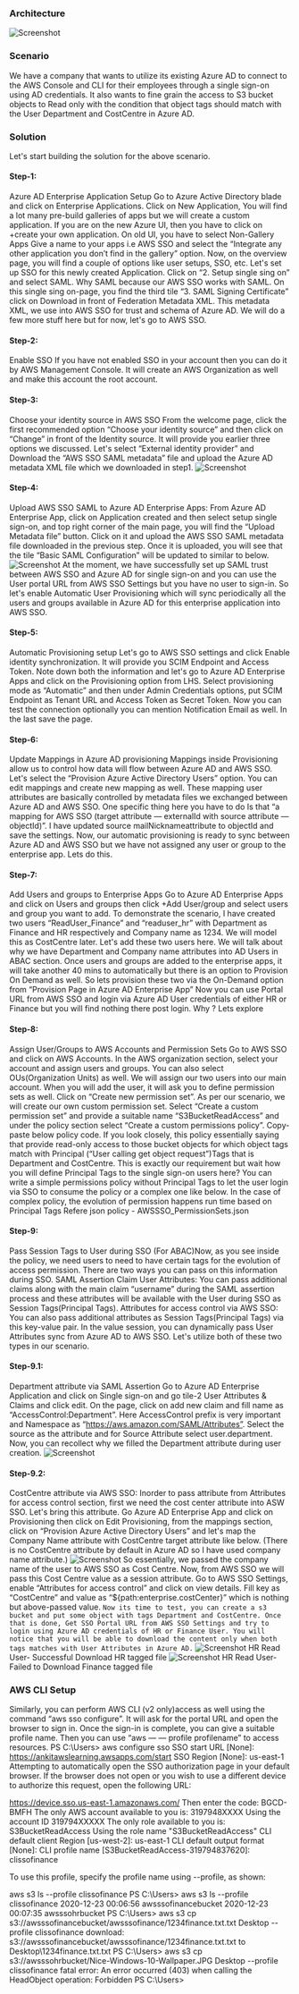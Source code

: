 ### Architecture
![Screenshot](AWS_SSO_with_AzureAD_Arch.jpeg)
### Scenario
We have a company that wants to utilize its existing Azure AD to connect to the AWS Console and CLI for their employees through a single sign-on using AD credentials. It also wants to fine grain the access to S3 bucket objects to Read only with the condition that object tags should match with the User Department and CostCentre in Azure AD.
### Solution
Let's start building the solution for the above scenario.
#### Step-1: 
Azure AD Enterprise Application Setup
Go to Azure Active Directory blade and click on Enterprise Applications.
Click on New Application, You will find a lot many pre-build galleries of apps but we will create a custom application. If you are on the new Azure UI, then you have to click on +create your own application. On old UI, you have to select Non-Gallery Apps
Give a name to your apps i.e AWS SSO and select the “Integrate any other application you don’t find in the gallery” option.
Now, on the overview page, you will find a couple of options like user setups, SSO, etc. Let's set up SSO for this newly created Application. Click on “2. Setup single sing on” and select SAML. Why SAML because our AWS SSO works with SAML.
On this single sing on-page, you find the third tile “3. SAML Signing Certificate” click on Download in front of Federation Metadata XML. This metadata XML, we use into AWS SSO for trust and schema of Azure AD. We will do a few more stuff here but for now, let's go to AWS SSO.
#### Step-2: 
Enable SSO If you have not enabled SSO in your account then you can do it by AWS Management Console. It will create an AWS Organization as well and make this account the root account.
#### Step-3: 
Choose your identity source in AWS SSO From the welcome page, click the first recommended option “Choose your identity source” and then click on “Change” in front of the Identity source. It will provide you earlier three options we discussed. Let's select “External identity provider” and Download the “AWS SSO SAML metadata” file and upload the Azure AD metadata XML file which we downloaded in step1.
![Screenshot](Identity_Source_AWSSSO.JPG)
#### Step-4: 
Upload AWS SSO SAML to Azure AD Enterprise Apps: From Azure AD Enterprise App, click on Application created and then select setup single sign-on, and top right corner of the main page, you will find the “Upload Metadata file” button. Click on it and upload the AWS SSO SAML metadata file downloaded in the previous step. Once it is uploaded, you will see that the tile “Basic SAML Configuration” will be updated to similar to below.
![Screenshot](AWS_SSO_Metadata_upload.JPG)
At the moment, we have successfully set up SAML trust between AWS SSO and Azure AD for single sign-on and you can use the User portal URL from AWS SSO Settings but you have no user to sign-in. So let's enable Automatic User Provisioning which will sync periodically all the users and groups available in Azure AD for this enterprise application into AWS SSO.
#### Step-5: 
Automatic Provisioning setup Let's go to AWS SSO settings and click Enable identity synchronization. It will provide you SCIM Endpoint and Access Token. Note down both the information and let's go to Azure AD Enterprise Apps and click on the Provisioning option from LHS. Select provisioning mode as “Automatic” and then under Admin Credentials options, put SCIM Endpoint as Tenant URL and Access Token as Secret Token. Now you can test the connection optionally you can mention Notification Email as well. In the last save the page.
#### Step-6: 
Update Mappings in Azure AD provisioning Mappings inside Provisioning allow us to control how data will flow between Azure AD and AWS SSO. Let's select the “Provision Azure Active Directory Users” option. You can edit mappings and create new mapping as well. These mapping user attributes are basically controlled by metadata files we exchanged between Azure AD and AWS SSO. One specific thing here you have to do Is that “a mapping for AWS SSO (target attribute — externalId with source attribute — objectId)”. I have updated source mailNicknameattribute to objectId and save the settings.
Now, our automatic provisioning is ready to sync between Azure AD and AWS SSO but we have not assigned any user or group to the enterprise app. Lets do this.
#### Step-7: 
Add Users and groups to Enterprise Apps Go to Azure AD Enterprise Apps and click on Users and groups then click +Add User/group and select users and group you want to add. To demonstrate the scenario, I have created two users “ReadUser_Finance” and “readuser_hr” with Department as Finance and HR respectively and Company name as 1234. We will model this as CostCentre later. Let's add these two users here.
We will talk about why we have Department and Company name attributes into AD Users in ABAC section.
Once users and groups are added to the enterprise apps, it will take another 40 mins to automatically but there is an option to Provision On Demand as well. So lets provision these two via the On-Demand option from “Provision Page in Azure AD Enterprise App”
Now you can use Portal URL from AWS SSO and login via Azure AD User credentials of either HR or Finance but you will find nothing there post login. Why ? Lets explore
#### Step-8: 
Assign User/Groups to AWS Accounts and Permission Sets Go to AWS SSO and click on AWS Accounts. In the AWS organization section, select your account and assign users and groups. You can also select OUs(Organization Units) as well. We will assign our two users into our main account.
When you will add the user, it will ask you to define permission sets as well. Click on “Create new permission set”. As per our scenario, we will create our own custom permission set. Select “Create a custom permission set” and provide a suitable name “S3BucketReadAccess” and under the policy section select “Create a custom permissions policy”. Copy-paste below policy code. If you look closely, this policy essentially saying that provide read-only access to those bucket objects for which object tags match with Principal (“User calling get object request”)Tags that is Department and CostCentre. This is exactly our requirement but wait how you will define Principal Tags to the single sign-on users here? You can write a simple permissions policy without Principal Tags to let the user login via SSO to consume the policy or a complex one like below. In the case of complex policy, the evolution of permission happens run time based on Principal Tags
Refere json policy - AWSSSO_PermissionSets.json
#### Step-9: 
Pass Session Tags to User during SSO (For ABAC)Now, as you see inside the policy, we need users to need to have certain tags for the evolution of access permission. There are two ways you can pass on this information during SSO.
SAML Assertion Claim User Attributes: You can pass additional claims along with the main claim “username” during the SAML assertion process and these attributes will be available with the User during SSO as Session Tags(Principal Tags).
Attributes for access control via AWS SSO: You can also pass additional attributes as Session Tags(Principal Tags) via this key-value pair. In the value session, you can dynamically pass User Attributes sync from Azure AD to AWS SSO.
Let's utilize both of these two types in our scenario.
#### Step-9.1: 
Department attribute via SAML Assertion Go to Azure AD Enterprise Application and click on Single sign-on and go tile-2 User Attributes & Claims and click edit. On the page, click on add new claim and fill name as “AccessControl:Department”. Here AccessControl prefix is very important and Namespace as “https://aws.amazon.com/SAML/Attributes”. Select the source as the attribute and for Source Attribute select user.department. Now, you can recollect why we filled the Department attribute during user creation.
![Screenshot](AzureADSSO_NewClaim.JPG)
#### Step-9.2: 
CostCentre attribute via AWS SSO: Inorder to pass attribute from Attributes for access control section, first we need the cost center attribute into ASW SSO. Let's bring this attribute. Go Azure AD Enterprise App and click on Provisioning then click on Edit Provisioning, from the mappings section, click on “Provision Azure Active Directory Users” and let's map the Company Name attribute with CostCentre target attribute like below. (There is no CostCentre attribute by default in Azure AD so I have used company name attribute.)
![Screenshot](AzureADAttributeMap.JPG)
So essentially, we passed the company name of the user to AWS SSO as Cost Centre. Now, from AWS SSO we will pass this Cost Centre value as a session attribute. Go to AWS SSO Settings, enable “Attributes for access control” and click on view details. Fill key as “CostCentre” and value as “${path:enterprise.costCenter}” which is nothing but above-passed value.
`Now its time to test, you can create a s3 bucket and put some object with tags Department and CostCentre. Once that is done, Get SSO Portal URL from AWS SSO Settings and try to login using Azure AD credentials of HR or Finance User. You will notice that you will be able to download the content only when both tags matches with User Attributes in Azure AD.`
![Screenshot](HRUser_S3FileWithHRTag.JPG)
HR Read User- Successful Download HR tagged file
![Screenshot](HRUser_S3FileWithFinanceTag.JPG)
HR Read User- Failed to Download Finance tagged file

### AWS CLI Setup
Similarly, you can perform AWS CLI (v2 only)access as well using the command “aws sso configure”. It will ask for the portal URL and open the browser to sign in. Once the sign-in is complete, you can give a suitable profile name. Then you can use “aws — — profile profilename” to access resources.
PS C:\Users> aws configure sso
SSO start URL [None]: https://ankitawslearning.awsapps.com/start
SSO Region [None]: us-east-1
Attempting to automatically open the SSO authorization page in your default browser.
If the browser does not open or you wish to use a different device to authorize this request, open the following URL:

https://device.sso.us-east-1.amazonaws.com/
Then enter the code:
BGCD-BMFH
The only AWS account available to you is: 3197948XXXX
Using the account ID 319794XXXXX
The only role available to you is: S3BucketReadAccess
Using the role name "S3BucketReadAccess"
CLI default client Region [us-west-2]: us-east-1
CLI default output format [None]:
CLI profile name [S3BucketReadAccess-319794837620]: clissofinance

To use this profile, specify the profile name using --profile, as shown:

aws s3 ls --profile clissofinance
PS C:\Users> aws s3 ls --profile clissofinance
2020-12-23 00:06:56 awsssofinancebucket
2020-12-23 00:07:35 awsssohrbucket
PS C:\Users> aws s3 cp s3://awsssofinancebucket/awsssofinance/1234finance.txt.txt Desktop --profile clissofinance
download: s3://awsssofinancebucket/awsssofinance/1234finance.txt.txt to Desktop\1234finance.txt.txt
PS C:\Users> aws s3 cp s3://awsssohrbucket/Nice-Windows-10-Wallpaper.JPG Desktop --profile clissofinance
fatal error: An error occurred (403) when calling the HeadObject operation: Forbidden
PS C:\Users>
